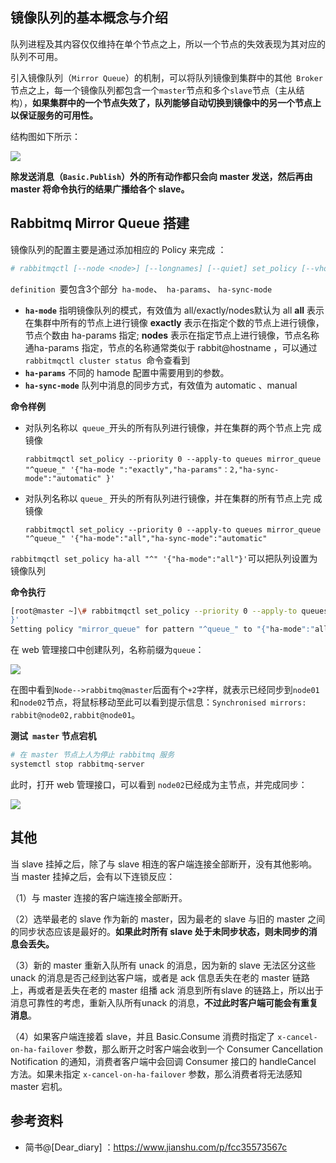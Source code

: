 ## 镜像队列的基本概念与介绍

队列进程及其内容仅仅维持在单个节点之上，所以一个节点的失效表现为其对应的队列不可用。

引入镜像队列（`Mirror Queue`）的机制，可以将队列镜像到集群中的其他` Broker` 节点之上，每一个镜像队列都包含一个`master`节点和多个`slave`节点（主从结构），**如果集群中的一个节点失效了，队列能够自动切换到镜像中的另一个节点上以保证服务的可用性。**

结构图如下所示：

![](https://upload-images.jianshu.io/upload_images/5114528-121cd4bca546fff0.PNG?imageMogr2/auto-orient/strip|imageView2/2/w/280/format/webp)

**除发送消息（`Basic.Publish`）外的所有动作都只会向 master 发送，然后再由master 将命令执行的结果广播给各个 slave。**

## Rabbitmq Mirror Queue 搭建

镜像队列的配置主要是通过添加相应的 Policy 来完成 ：

```bash
# rabbitmqctl [--node <node>] [--longnames] [--quiet] set_policy [--vhost <vhost>] [--priority <priority>] [--apply-to <apply-to>] <name> <pattern> <definition>
```

`definition `要包含3个部分` ha-mode`、` ha-params`、 `ha-sync-mode`

- **`ha-mode`** 指明镜像队列的模式，有效值为 all/exactly/nodes默认为 all
    **all** 表示在集群中所有的节点上进行镜像
    **exactly** 表示在指定个数的节点上进行镜像，节点个数由 ha-params 指定;
    **nodes** 表示在指定节点上进行镜像，节点名称通ha-params 指定，节点的名称通常类似于 rabbit@hostname ，可以通过`rabbitmqctl cluster status `命令查看到
- **`ha-params`** 不同的 hamode 配置中需要用到的参数。
- **`ha-sync-mode`** 队列中消息的同步方式，有效值为 automatic 、manual

**命令样例**

- 对队列名称以` queue_`开头的所有队列进行镜像，并在集群的两个节点上完 成镜像

  ```
  rabbitmqctl set_policy --priority 0 --apply-to queues mirror_queue "^queue_" '{"ha-mode ":"exactly","ha-params"：2,"ha-sync-mode":"automatic" }'
  ```

- 对队列名称以 `queue_` 开头的所有队列进行镜像，并在集群的所有节点上完 成镜像

  ```
  rabbitmqctl set_policy --priority 0 --apply-to queues mirror_queue "^queue_" '{"ha-mode":"all","ha-sync-mode":"automatic"
  ```

`rabbitmqctl set_policy ha-all "^" '{"ha-mode":"all"}'`可以把队列设置为镜像队列

**命令执行**

```bash
[root@master ~]\# rabbitmqctl set_policy --priority 0 --apply-to queues mirror_queue "^queue_" '{"ha-mode":"all","ha-sync-mode":"automatic"
}'
Setting policy "mirror_queue" for pattern "^queue_" to "{"ha-mode":"all","ha-sync-mode":"automatic"}" with priority "0" for vhost "/" ...
```

在 web 管理接口中创建队列，名称前缀为`queue`：

![](https://agou-images.oss-cn-qingdao.aliyuncs.com/blog-images/rabbitmq/rabbitmq_mirror_queue.png)

在图中看到`Node-->rabbitmq@master`后面有个`+2`字样，就表示已经同步到`node01`和`node02`节点，将鼠标移动至此可以看到提示信息：`Synchronised mirrors: rabbit@node02,rabbit@node01`。

**测试` master` 节点宕机**

```bash
# 在 master 节点上人为停止 rabbitmq 服务
systemctl stop rabbitmq-server
```

此时，打开 web 管理接口，可以看到 `node02`已经成为主节点，并完成同步：

![](https://agou-images.oss-cn-qingdao.aliyuncs.com/blog-images/rabbitmq/rabbitmq_mirror_queue-2.png)

## 其他

当 slave 挂掉之后，除了与 slave 相连的客户端连接全部断开，没有其他影响。当 master 挂掉之后，会有以下连锁反应：

（1）与 master 连接的客户端连接全部断开。

（2）选举最老的 slave 作为新的 master，因为最老的 slave 与旧的 master 之间的同步状态应该是最好的。**如果此时所有 slave 处于未同步状态，则未同步的消息会丢失。**

（3）新的 master 重新入队所有 unack 的消息，因为新的 slave 无法区分这些 unack 的消息是否己经到达客户端，或者是 ack 信息丢失在老的 master 链路上，再或者是丢失在老的 master 组播 ack 消息到所有slave 的链路上，所以出于消息可靠性的考虑，重新入队所有unack 的消息，**不过此时客户端可能会有重复消息**。

（4）如果客户端连接着 slave，并且 Basic.Consume 消费时指定了 `x-cancel-on-ha-failover` 参数，那么断开之时客户端会收到一个 Consumer Cancellation Notification 的通知，消费者客户端中会回调 Consumer 接口的 handleCancel 方法。如果未指定 `x-cancel-on-ha-failover` 参数，那么消费者将无法感知 master 宕机。

## 参考资料

* 简书@[Dear_diary] ：https://www.jianshu.com/p/fcc35573567c

